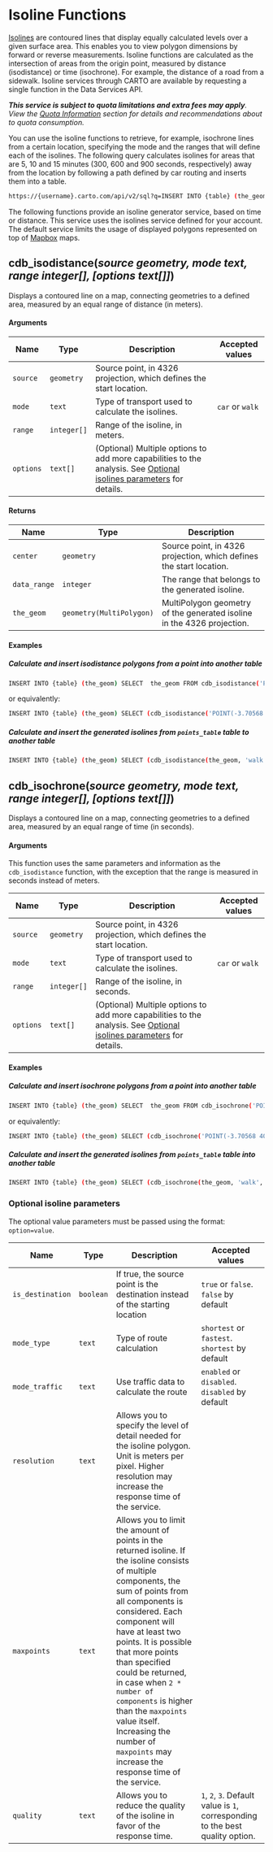 # Isoline Functions

[Isolines](https://carto.com/data/isolines/) are contoured lines that display equally calculated levels over a given surface area. This enables you to view polygon dimensions by forward or reverse measurements. Isoline functions are calculated as the intersection of areas from the origin point, measured by distance (isodistance) or time (isochrone). For example, the distance of a road from a sidewalk. Isoline services through CARTO are available by requesting a single function in the Data Services API.

_**This service is subject to quota limitations and extra fees may apply**. View the [Quota Information](https://carto.com/docs/carto-engine/dataservices-api/quota-information/) section for details and recommendations about to quota consumption._

You can use the isoline functions to retrieve, for example, isochrone lines from a certain location, specifying the mode and the ranges that will define each of the isolines. The following query calculates isolines for areas that are 5, 10 and 15 minutes (300, 600 and 900 seconds, respectively) away from the location by following a path defined by car routing and inserts them into a table.

```bash
https://{username}.carto.com/api/v2/sql?q=INSERT INTO {table} (the_geom) SELECT  the_geom FROM cdb_isodistance('POINT(-3.70568 40.42028)'::geometry, 'car', ARRAY[300, 600, 900]::integer[])&api_key={api_key}
```

The following functions provide an isoline generator service, based on time or distance. This service uses the isolines service defined for your account. The default service limits the usage of displayed polygons represented on top of [Mapbox](https://www.mapbox.com/) maps.

## cdb_isodistance(_source geometry, mode text, range integer[], [options text[]]_)

Displays a contoured line on a map, connecting geometries to a defined area, measured by an equal range of distance (in meters).

#### Arguments

Name | Type | Description | Accepted values
--- | --- | --- | ---
`source` | `geometry` | Source point, in 4326 projection, which defines the start location. |
`mode` | `text` | Type of transport used to calculate the isolines. | `car` or `walk`
`range` | `integer[]` | Range of the isoline, in meters. |
`options` | `text[]` | (Optional) Multiple options to add more capabilities to the analysis. See [Optional isolines parameters](#optional-isoline-parameters) for details.


#### Returns

Name | Type | Description
--- | --- | ---
`center` | `geometry` | Source point, in 4326 projection, which defines the start location.
`data_range` | `integer` | The range that belongs to the generated isoline.
`the_geom` | `geometry(MultiPolygon)` | MultiPolygon geometry of the generated isoline in the 4326 projection.

#### Examples

##### Calculate and insert isodistance polygons from a point into another table

```bash
INSERT INTO {table} (the_geom) SELECT  the_geom FROM cdb_isodistance('POINT(-3.70568 40.42028)'::geometry, 'walk', ARRAY[300, 600, 900]::integer[])
```

or equivalently:

```bash
INSERT INTO {table} (the_geom) SELECT (cdb_isodistance('POINT(-3.70568 40.42028)'::geometry, 'walk', ARRAY[300, 600, 900]::integer[])).the_geom
```

##### Calculate and insert the generated isolines from `points_table` table to another table

```bash
INSERT INTO {table} (the_geom) SELECT (cdb_isodistance(the_geom, 'walk', string_to_array(distance, ',')::integer[])).the_geom FROM {points_table}
```


## cdb_isochrone(_source geometry, mode text, range integer[], [options text[]]_)

Displays a contoured line on a map, connecting geometries to a defined area, measured by an equal range of time (in seconds).

#### Arguments

This function uses the same parameters and information as the `cdb_isodistance` function, with the exception that the range is measured in seconds instead of meters.

Name | Type | Description | Accepted values
--- | --- | --- | ---
`source` | `geometry` | Source point, in 4326 projection, which defines the start location. |
`mode` | `text` | Type of transport used to calculate the isolines. | `car` or `walk`
`range` | `integer[]` | Range of the isoline, in seconds. |
`options` | `text[]` | (Optional) Multiple options to add more capabilities to the analysis. See [Optional isolines parameters](#optional-isoline-parameters) for details.

#### Examples

##### Calculate and insert isochrone polygons from a point into another table

```bash
INSERT INTO {table} (the_geom) SELECT  the_geom FROM cdb_isochrone('POINT(-3.70568 40.42028)'::geometry, 'car', ARRAY[300, 900, 12000]::integer[], ARRAY['mode_traffic=enabled','quality=3']::text[])
```

or equivalently:

```bash
INSERT INTO {table} (the_geom) SELECT (cdb_isochrone('POINT(-3.70568 40.42028)'::geometry, 'car', ARRAY[300, 900, 12000]::integer[], ARRAY['mode_traffic=enabled','quality=3']::text[])).the_geom
```

##### Calculate and insert the generated isolines from `points_table` table into another table

```bash
INSERT INTO {table} (the_geom) SELECT (cdb_isochrone(the_geom, 'walk', string_to_array(time_distance, ',')::integer[])).the_geom FROM {points_table}
```

### Optional isoline parameters

The optional value parameters must be passed using the format: `option=value`.

Name | Type | Description | Accepted values
--- | --- | --- | ---
`is_destination` | `boolean` | If true, the source point is the destination instead of the starting location | `true` or `false`. `false` by default
`mode_type` | `text` | Type of route calculation | `shortest` or `fastest`. `shortest` by default
`mode_traffic` | `text` | Use traffic data to calculate the route | `enabled` or `disabled`. `disabled` by default
`resolution` | `text` | Allows you to specify the level of detail needed for the isoline polygon. Unit is meters per pixel. Higher resolution may increase the response time of the service.
`maxpoints` | `text` | Allows you to limit the amount of points in the returned isoline. If the isoline consists of multiple components, the sum of points from all components is considered. Each component will have at least two points. It is possible that more points than specified could be returned, in case when `2 * number of components` is higher than the `maxpoints` value itself. Increasing the number of `maxpoints` may increase the response time of the service.
`quality` | `text` | Allows you to reduce the quality of the isoline in favor of the response time. | `1`, `2`, `3`. Default value is `1`, corresponding to the best quality option.
